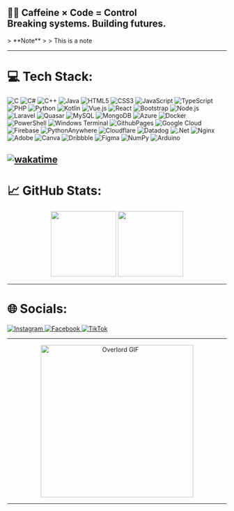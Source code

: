 
<h2 align="left"> 👨‍💻   Caffeine × Code = Control  <br>Breaking systems. Building futures.</h2>
> **Note**
>
> This is a note



---

# 💻 Tech Stack:
![C](https://img.shields.io/badge/c-%2300599C.svg?style=flat&logo=c&logoColor=white) 
![C#](https://img.shields.io/badge/c%23-%23239120.svg?style=flat&logo=csharp&logoColor=white) 
![C++](https://img.shields.io/badge/c++-%2300599C.svg?style=flat&logo=c%2B%2B&logoColor=white) 
![Java](https://img.shields.io/badge/java-%23ED8B00.svg?style=flat&logo=openjdk&logoColor=white) 
![HTML5](https://img.shields.io/badge/html5-%23E34F26.svg?style=flat&logo=html5&logoColor=white) 
![CSS3](https://img.shields.io/badge/css3-%231572B6.svg?style=flat&logo=css3&logoColor=white)
![JavaScript](https://img.shields.io/badge/javascript-%23323330.svg?style=flat&logo=javascript&logoColor=%23F7DF1E) 
![TypeScript](https://img.shields.io/badge/typescript-%23007ACC.svg?style=flat&logo=typescript&logoColor=white)
![PHP](https://img.shields.io/badge/php-%23777BB4.svg?style=flat&logo=php&logoColor=white) 
![Python](https://img.shields.io/badge/python-3670A0?style=flat&logo=python&logoColor=ffdd54)
![Kotlin](https://img.shields.io/badge/kotlin-%230095D5.svg?style=flat&logo=kotlin&logoColor=white)
![Vue.js](https://img.shields.io/badge/vuejs-%2335495e.svg?style=flat&logo=vuedotjs&logoColor=%234FC08D)
![React](https://img.shields.io/badge/react-%2320232a.svg?style=flat&logo=react&logoColor=%2361DAFB)
![Bootstrap](https://img.shields.io/badge/bootstrap-%23563D7C.svg?style=flat&logo=bootstrap&logoColor=white)
![Node.js](https://img.shields.io/badge/node.js-6DA55F?style=flat&logo=node.js&logoColor=white)
![Laravel](https://img.shields.io/badge/laravel-%23FF2D20.svg?style=flat&logo=laravel&logoColor=white)
![Quasar](https://img.shields.io/badge/quasar-%2300B4F0.svg?style=flat&logo=quasar&logoColor=white)
![MySQL](https://img.shields.io/badge/mysql-4479A1.svg?style=flat&logo=mysql&logoColor=white)
![MongoDB](https://img.shields.io/badge/mongodb-%2347A248.svg?style=flat&logo=mongodb&logoColor=white)
![Azure](https://img.shields.io/badge/azure-%230072C6.svg?style=flat&logo=microsoftazure&logoColor=white)
![Docker](https://img.shields.io/badge/docker-%230db7ed.svg?style=flat&logo=docker&logoColor=white)
![PowerShell](https://img.shields.io/badge/PowerShell-%235391FE.svg?style=flat&logo=powershell&logoColor=white) 
![Windows Terminal](https://img.shields.io/badge/Windows%20Terminal-%234D4D4D.svg?style=flat&logo=windows-terminal&logoColor=white) 
![GithubPages](https://img.shields.io/badge/github%20pages-121013?style=flat&logo=github&logoColor=white) 
![Google Cloud](https://img.shields.io/badge/GoogleCloud-%234285F4.svg?style=flat&logo=google-cloud&logoColor=white) 
![Firebase](https://img.shields.io/badge/firebase-a08021?style=flat&logo=firebase&logoColor=ffcd34) 
![PythonAnywhere](https://img.shields.io/badge/pythonanywhere-%232F9FD7.svg?style=flat&logo=pythonanywhere&logoColor=151515) 
![Cloudflare](https://img.shields.io/badge/Cloudflare-F38020?style=flat&logo=Cloudflare&logoColor=white) 
![Datadog](https://img.shields.io/badge/datadog-%23632CA6.svg?style=flat&logo=datadog&logoColor=white) 
![.Net](https://img.shields.io/badge/.NET-5C2D91?style=flat&logo=.net&logoColor=white) 
![Nginx](https://img.shields.io/badge/nginx-%23009639.svg?style=flat&logo=nginx&logoColor=white)
![Adobe](https://img.shields.io/badge/adobe-%23FF0000.svg?style=flat&logo=adobe&logoColor=white) 
![Canva](https://img.shields.io/badge/Canva-%2300C4CC.svg?style=flat&logo=Canva&logoColor=white) 
![Dribbble](https://img.shields.io/badge/Dribbble-EA4C89?style=flat&logo=dribbble&logoColor=white) 
![Figma](https://img.shields.io/badge/figma-%23F24E1E.svg?style=flat&logo=figma&logoColor=white) 
![NumPy](https://img.shields.io/badge/numpy-%23013243.svg?style=flat&logo=numpy&logoColor=white) 
![Arduino](https://img.shields.io/badge/-Arduino-00979D?style=flat&logo=Arduino&logoColor=white)

[![wakatime](https://wakatime.com/badge/user/bb3bef44-3c26-4fcb-a74d-c4ffd75174d7.svg)](https://wakatime.com/@bb3bef44-3c26-4fcb-a74d-c4ffd75174d7)
---

# 📈 GitHub Stats:
<div align="center">
  <!-- GitHub Stats -->
  <img src="https://github-readme-stats.vercel.app/api?username=NongFilmW8&show_icons=true&theme=dracula&hide_border=false" height="150" />
  <img src="https://github-readme-stats.vercel.app/api/top-langs/?username=NongFilmW8&layout=compact&theme=dracula&hide_border=false" height="150" />


---




<h1 align="left">🌐 Socials:</h1>
<div align="left">
  <a href="https://instagram.com/f1lm_w8" target="_blank">
    <img src="https://img.shields.io/badge/Instagram-000000?style=for-the-badge&logo=instagram&logoColor=white" alt="Instagram" />
  </a>
  <a href="https://facebook.com/FilmKungApichai" target="_blank">
    <img src="https://img.shields.io/badge/Facebook-100000?style=for-the-badge&logo=facebook&logoColor=white" alt="Facebook" />
  </a>
  <a href="https://www.tiktok.com/@FilmW8" target="_blank">
    <img src="https://img.shields.io/badge/TikTok-000000?style=for-the-badge&logo=tiktok&logoColor=white" alt="TikTok" />
  </a>
</div>

---
<!-- GIF ขนาดพอดี -->
<div style="display: flex; justify-content: center; margin: 0;">
  <img src="https://media1.tenor.com/m/-kcyrKS6ShcAAAAd/ainz-ooal-gown-overlord.gif" 
       style="max-width:100%; height:350px; object-fit: cover;" alt="Overlord GIF"/>
</div>

---
